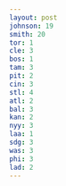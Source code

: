 ```yaml
---
layout: post
johnson: 19
smith: 20
tor: 1
cle: 3
bos: 1
tam: 3
pit: 2
cin: 3
stl: 4
atl: 2
bal: 3
kan: 2
nyy: 3
laa: 1
sdg: 3
was: 3
phi: 3
lad: 2
---
```


